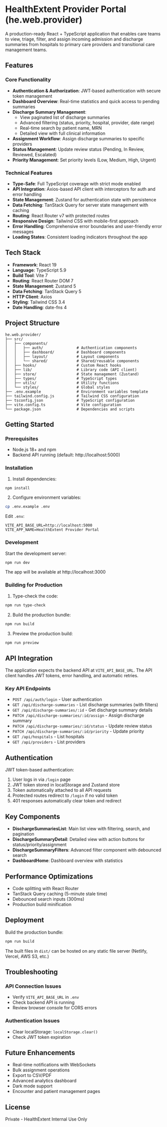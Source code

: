 # HealthExtent Provider Portal (he.web.provider)

A production-ready React + TypeScript application that enables care teams to view, triage, filter, and assign incoming admission and discharge summaries from hospitals to primary care providers and transitional care management teams.

## Features

### Core Functionality
- **Authentication & Authorization**: JWT-based authentication with secure token management
- **Dashboard Overview**: Real-time statistics and quick access to pending summaries
- **Discharge Summary Management**:
  - View paginated list of discharge summaries
  - Advanced filtering (status, priority, hospital, provider, date range)
  - Real-time search by patient name, MRN
  - Detailed view with full clinical information
- **Assignment Workflow**: Assign discharge summaries to specific providers
- **Status Management**: Update review status (Pending, In Review, Reviewed, Escalated)
- **Priority Management**: Set priority levels (Low, Medium, High, Urgent)

### Technical Features
- **Type-Safe**: Full TypeScript coverage with strict mode enabled
- **API Integration**: Axios-based API client with interceptors for auth and error handling
- **State Management**: Zustand for authentication state with persistence
- **Data Fetching**: TanStack Query for server state management with caching
- **Routing**: React Router v7 with protected routes
- **Responsive Design**: Tailwind CSS with mobile-first approach
- **Error Handling**: Comprehensive error boundaries and user-friendly error messages
- **Loading States**: Consistent loading indicators throughout the app

## Tech Stack

- **Framework**: React 19
- **Language**: TypeScript 5.9
- **Build Tool**: Vite 7
- **Routing**: React Router DOM 7
- **State Management**: Zustand 5
- **Data Fetching**: TanStack Query 5
- **HTTP Client**: Axios
- **Styling**: Tailwind CSS 3.4
- **Date Handling**: date-fns 4

## Project Structure

```
he.web.provider/
├── src/
│   ├── components/
│   │   ├── auth/               # Authentication components
│   │   ├── dashboard/          # Dashboard components
│   │   ├── layout/             # Layout components
│   │   └── shared/             # Shared/reusable components
│   ├── hooks/                  # Custom React hooks
│   ├── lib/                    # Library code (API client)
│   ├── store/                  # State management (Zustand)
│   ├── types/                  # TypeScript types
│   ├── utils/                  # Utility functions
│   └── styles/                 # Global styles
├── .env.example                # Environment variables template
├── tailwind.config.js          # Tailwind CSS configuration
├── tsconfig.json               # TypeScript configuration
├── vite.config.ts              # Vite configuration
└── package.json                # Dependencies and scripts
```

## Getting Started

### Prerequisites

- Node.js 18+ and npm
- Backend API running (default: http://localhost:5000)

### Installation

1. Install dependencies:
```bash
npm install
```

2. Configure environment variables:
```bash
cp .env.example .env
```

Edit `.env`:
```env
VITE_API_BASE_URL=http://localhost:5000
VITE_APP_NAME=HealthExtent Provider Portal
```

### Development

Start the development server:
```bash
npm run dev
```

The app will be available at http://localhost:3000

### Building for Production

1. Type-check the code:
```bash
npm run type-check
```

2. Build the production bundle:
```bash
npm run build
```

3. Preview the production build:
```bash
npm run preview
```

## API Integration

The application expects the backend API at `VITE_API_BASE_URL`. The API client handles JWT tokens, error handling, and automatic retries.

### Key API Endpoints

- `POST /api/auth/login` - User authentication
- `GET /api/discharge-summaries` - List discharge summaries (with filters)
- `GET /api/discharge-summaries/:id` - Get discharge summary details
- `PATCH /api/discharge-summaries/:id/assign` - Assign discharge summary
- `PATCH /api/discharge-summaries/:id/status` - Update review status
- `PATCH /api/discharge-summaries/:id/priority` - Update priority
- `GET /api/hospitals` - List hospitals
- `GET /api/providers` - List providers

## Authentication

JWT token-based authentication:
1. User logs in via `/login` page
2. JWT token stored in localStorage and Zustand store
3. Token automatically attached to all API requests
4. Protected routes redirect to `/login` if no valid token
5. 401 responses automatically clear token and redirect

## Key Components

- **DischargeSummariesList**: Main list view with filtering, search, and pagination
- **DischargeSummaryDetail**: Detailed view with action buttons for status/priority/assignment
- **DischargeSummaryFilters**: Advanced filter component with debounced search
- **DashboardHome**: Dashboard overview with statistics

## Performance Optimizations

- Code splitting with React Router
- TanStack Query caching (5-minute stale time)
- Debounced search inputs (300ms)
- Production build minification

## Deployment

Build the production bundle:
```bash
npm run build
```

The built files in `dist/` can be hosted on any static file server (Netlify, Vercel, AWS S3, etc.)

## Troubleshooting

### API Connection Issues
- Verify `VITE_API_BASE_URL` in `.env`
- Check backend API is running
- Review browser console for CORS errors

### Authentication Issues
- Clear localStorage: `localStorage.clear()`
- Check JWT token expiration

## Future Enhancements

- Real-time notifications with WebSockets
- Bulk assignment operations
- Export to CSV/PDF
- Advanced analytics dashboard
- Dark mode support
- Encounter and patient management pages

## License

Private - HealthExtent Internal Use Only
